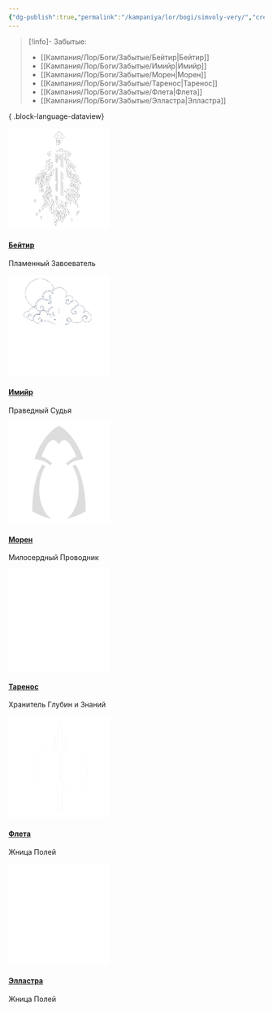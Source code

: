 ```yaml
---
{"dg-publish":true,"permalink":"/kampaniya/lor/bogi/simvoly-very/","created":"2025-01-11T03:30:27.387+03:00","updated":"2025-01-13T07:12:43.686+03:00"}
---
```



> [!info]- Забытые:
>  - [[Кампания/Лор/Боги/Забытые/Бейтир\|Бейтир]]
> - [[Кампания/Лор/Боги/Забытые/Имийр\|Имийр]]
> - [[Кампания/Лор/Боги/Забытые/Морен\|Морен]]
> - [[Кампания/Лор/Боги/Забытые/Таренос\|Таренос]]
> - [[Кампания/Лор/Боги/Забытые/Флета\|Флета]]
> - [[Кампания/Лор/Боги/Забытые/Элластра\|Элластра]]
> 
{ .block-language-dataview}


<div id="cards">

<div class="card"><img src="https://raw.githubusercontent.com/lazyfox24/digitalgarden/refs/heads/main/src/site/img/test/beityr_sym1.png" alt="Beityr" style="width:100% testimg"><div class="container"><a class="internal-link" target="" data-note-icon="" href="/kampaniya/lor/bogi/zabytye/bejtir/"><h4><b>Бейтир</b></h4></a><p>Пламенный Завоеватель</p></div></div>

<div class="card"><img src="https://raw.githubusercontent.com/lazyfox24/digitalgarden/refs/heads/main/src/site/img/test/emir_sym1.png" alt="Imijr" style="width:100% testimg"><div class="container"><a class="internal-link" target="" data-note-icon="" href="/kampaniya/lor/bogi/zabytye/imijr/"><h4><b>Имийр</b></h4></a><p>Праведный Судья</p></div></div>

<div class="card"><img src="https://raw.githubusercontent.com/lazyfox24/digitalgarden/refs/heads/main/src/site/img/test/cloak-stars.png" alt="Морен" style="width:100% testimg"><div class="container"><a class="internal-link" target="" data-note-icon="" href="/kampaniya/lor/bogi/zabytye/moren/"><h4><b>Морен</b></h4></a><p>Милосердный Проводник</p></div></div>

<div class="card"><img src="https://raw.githubusercontent.com/lazyfox24/digitalgarden/refs/heads/main/src/site/img/test/tarenos_sym.png" alt="Таренос" style="width:100% testimg"><div class="container"><a class="internal-link" target="" data-note-icon="" href="/kampaniya/lor/bogi/zabytye/tarenos/"><h4><b>Таренос</b></h4></a><p>Хранитель Глубин и Знаний</p></div></div>

<div class="card"><img src="https://raw.githubusercontent.com/lazyfox24/digitalgarden/refs/heads/main/src/site/img/test/fleta_sym.png" alt="Флета" style="width:100% testimg"><div class="container"><a class="internal-link" target="" data-note-icon="" href="/kampaniya/lor/bogi/zabytye/fleta/"><h4><b>Флета</b></h4></a><p>Жница Полей</p></div></div>

<div class="card"><img src="https://raw.githubusercontent.com/lazyfox24/digitalgarden/refs/heads/main/src/site/img/test/elli_sym2.png" alt="Элластра" style="width:100% testimg"><div class="container"><a class="internal-link" target="" data-note-icon="" href="/kampaniya/lor/bogi/zabytye/ellastra/"><h4><b>Элластра</b></h4></a><p>Жница Полей</p></div></div>
</div>